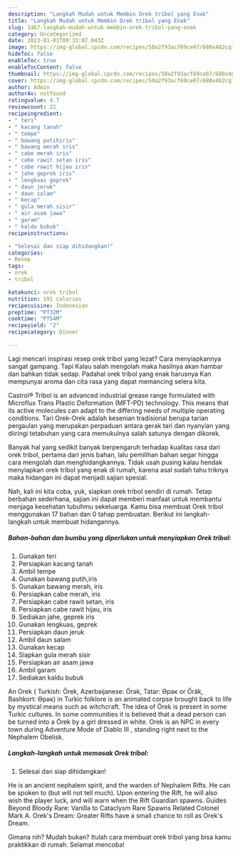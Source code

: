 ```yaml
---
description: "Langkah Mudah untuk Membin Orek tribol yang Enak"
title: "Langkah Mudah untuk Membin Orek tribol yang Enak"
slug: 1467-langkah-mudah-untuk-membin-orek-tribol-yang-enak
category: Uncategorized
date: 2023-01-01T09:33:07.043Z
image: https://img-global.cpcdn.com/recipes/50a2f93acf69ce07/680x482cq70/orek-tribol-foto-resep-utama.jpg
hideToc: false
enableToc: true
enableTocContent: false
thumbnail: https://img-global.cpcdn.com/recipes/50a2f93acf69ce07/680x482cq70/orek-tribol-foto-resep-utama.jpg
cover: https://img-global.cpcdn.com/recipes/50a2f93acf69ce07/680x482cq70/orek-tribol-foto-resep-utama.jpg
author: Admin
authorAv: notfound
ratingvalue: 4.7
reviewcount: 22
recipeingredient:
- " teri"
- " kacang tanah"
- " tempe"
- " bawang putihiris"
- " bawang merah iris"
- " cabe merah iris"
- " cabe rawit setan iris"
- " cabe rawit hijau iris"
- " jahe geprek iris"
- " lengkuas geprek"
- " daun jeruk"
- " daun salam"
- " kecap"
- " gula merah sisir"
- " air asam jawa"
- " garam"
- " kaldu bubuk"
recipeinstructions:

- "Selesai dan siap dihidangkan!"
categories:
- Resep
tags:
- orek
- tribol

katakunci: orek tribol 
nutrition: 191 calories
recipecuisine: Indonesian
preptime: "PT32M"
cooktime: "PT54M"
recipeyield: "2"
recipecategory: Dinner

---
```



Lagi mencari inspirasi resep orek tribol yang lezat? Cara menyiapkannya sangat gampang. Tapi Kalau salah mengolah maka hasilnya akan hambar dan bahkan tidak sedap. Padahal orek tribol yang enak harusnya Kan mempunyai aroma dan cita rasa yang dapat memancing selera kita.


Castrol® Tribol is an advanced industrial grease range formulated with Microflux Trans Plastic Deformation (MFT-PD) technology. This means that its active molecules can adapt to the differing needs of multiple operating conditions. Tari Orek-Orek adalah kesenian tradisional berupa tarian pergaulan yang merupakan perpaduan antara gerak tari dan nyanyian yang diiringi tetabuhan yang cara memukulnya salah satunya dengan dikorek.

Banyak hal yang sedikit banyak berpengaruh terhadap kualitas rasa dari orek tribol, pertama dari jenis bahan, lalu pemilihan bahan segar hingga cara mengolah dan menghidangkannya. Tidak usah pusing kalau hendak menyiapkan orek tribol yang enak di rumah, karena asal sudah tahu triknya maka hidangan ini dapat menjadi sajian spesial.


Nah, kali ini kita coba, yuk, siapkan orek tribol sendiri di rumah. Tetap berbahan sederhana, sajian ini dapat memberi manfaat untuk membantu menjaga kesehatan tubuhmu sekeluarga. Kamu bisa membuat Orek tribol menggunakan 17 bahan dan 0 tahap pembuatan. Berikut ini langkah-langkah untuk membuat hidangannya.

<!--inarticleads1-->

##### Bahan-bahan dan bumbu yang diperlukan untuk menyiapkan Orek tribol:

1. Gunakan  teri
1. Persiapkan  kacang tanah
1. Ambil  tempe
1. Gunakan  bawang putih,iris
1. Gunakan  bawang merah, iris
1. Persiapkan  cabe merah, iris
1. Persiapkan  cabe rawit setan, iris
1. Persiapkan  cabe rawit hijau, iris
1. Sediakan  jahe, geprek iris
1. Gunakan  lengkuas, geprek
1. Persiapkan  daun jeruk
1. Ambil  daun salam
1. Gunakan  kecap
1. Siapkan  gula merah sisir
1. Persiapkan  air asam jawa
1. Ambil  garam
1. Sediakan  kaldu bubuk


An Orek ( Turkish: Örek, Azerbaijanese: Örək, Tatar: Өрәк or Öräk, Bashkort: Өрәк) in Turkic folklore is an animated corpse brought back to life by mystical means such as witchcraft. The idea of Örek is present in some Turkic cultures. In some communities it is believed that a dead person can be turned into a Örek by a girl dressed in white. Orek is an NPC in every town during Adventure Mode of Diablo III , standing right next to the Nephalem Obelisk. 

<!--inarticleads2-->

##### Langkah-langkah untuk memasak Orek tribol:


1. Selesai dan siap dihidangkan!

He is an ancient nephalem spirit, and the warden of Nephalem Rifts. He can be spoken to (but will not tell much). Upon entering the Rift, he will also wish the player luck, and will warn when the Rift Guardian spawns. Guides Beyond Bloody Rare: Vanilla to Cataclysm Rare Spawns Related Colonel Mark A. Orek&#39;s Dream: Greater Rifts have a small chance to roll as Orek&#39;s Dream. 

Gimana nih? Mudah bukan? Itulah cara membuat orek tribol yang bisa kamu praktikkan di rumah. Selamat mencoba!
